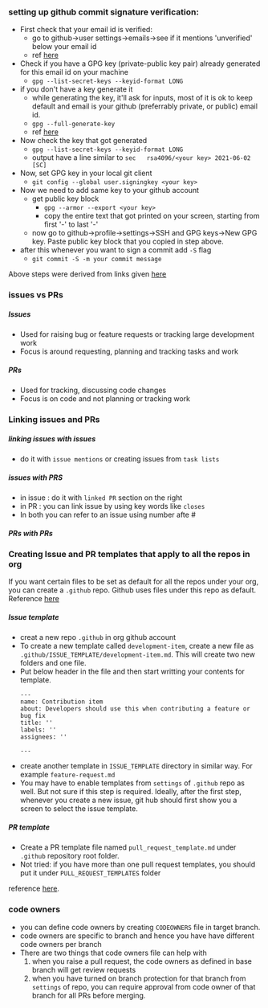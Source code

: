 ### setting up github commit signature verification:
- First check that your email id is verified:
  - go to github->user settings->emails->see if it mentions 'unverified' below your email id
  - ref [here](https://docs.github.com/en/github/getting-started-with-github/signing-up-for-github/verifying-your-email-address)
- Check if you have a GPG key (private-public key pair) already generated for this email id on your machine
  - `gpg --list-secret-keys --keyid-format LONG`
- if you don't have a key generate it
  - while generating the key, it'll ask for inputs, most of it is ok to keep default and email is your github (preferrably private, or public) email id.
  - `gpg --full-generate-key`
  - ref [here](https://docs.github.com/en/github/authenticating-to-github/managing-commit-signature-verification/generating-a-new-gpg-key)
- Now check the key that got generated
  - `gpg --list-secret-keys --keyid-format LONG`
  - output have a line similar to `sec   rsa4096/<your key> 2021-06-02 [SC]`
- Now, set GPG key in your local git client
  - `git config --global user.signingkey <your key>`
- Now we need to add same key to your github account
  - get public key block
    - `gpg --armor --export <your key>`
    - copy the entire text that got printed on your screen, starting from first '-' to last '-'
  - now go to github->profile->settings->SSH and GPG keys->New GPG key. Paste public key block that you copied in step above.
- after this whenever you want to sign a commit add `-S` flag
  - `git commit -S -m your commit message` 


Above steps were derived from links given [here](https://docs.github.com/en/github/authenticating-to-github/managing-commit-signature-verification)

### issues vs PRs
  
  ##### Issues
  - Used for raising bug or feature requests or tracking large development work
  - Focus is around requesting, planning and tracking tasks and work

  ##### PRs
  - Used for tracking, discussing code changes 
  - Focus is on code and not planning or tracking work

### Linking issues and PRs

##### linking issues with issues
- do it with `issue mentions` or creating issues from `task lists`
##### issues with PRS
- in issue : do it with `linked PR` section on the right
- in PR : you can link issue by using key words like `closes`
- In both you can refer to an issue using number afte #
##### PRs with PRs

### Creating Issue and PR templates that apply to all the repos in org

If you want certain files to be set as default for all the repos under your org, you can create a `.github` repo. Github uses files under this repo as default. Reference [here](https://docs.github.com/en/communities/setting-up-your-project-for-healthy-contributions/creating-a-default-community-health-file)

##### Issue template

- creat a new repo `.github` in org github account
- To create a new template called `development-item`, create a new file as `.github/ISSUE_TEMPLATE/development-item.md`. This will create two new folders and one file. 
- Put below header in the file and then start writting your contents for template.
  ```
  ---
  name: Contribution item
  about: Developers should use this when contributing a feature or bug fix
  title: ''
  labels: ''
  assignees: ''

  ---
  
  ```
- create another template in `ISSUE_TEMPLATE` directory in similar way. For example `feature-request.md`
- You may have to enable templates from `settings` of `.github` repo as well. But not sure if this step is required. Ideally, after the first step, whenever you create a new issue, git hub should first show you a screen to select the issue template.

##### PR template
- Create a PR template file named `pull_request_template.md` under `.github` repository root folder. 
- Not tried: if you have more than one pull request templates, you should put it under `PULL_REQUEST_TEMPLATES` folder



reference [here](https://docs.github.com/en/communities/using-templates-to-encourage-useful-issues-and-pull-requests/about-issue-and-pull-request-templates).


### code owners
- you can define code owners by creating `CODEOWNERS` file in target branch.
- code owners are specific to branch and hence you have have different code owners per branch
- There are two things that code owners file can help with 
  1) when you raise a pull request, the code owners as defined in base branch will get review requests
  2) when you have turned on branch protection for that branch from `settings` of repo, you can require approval from code owner of that branch for all PRs before merging.
